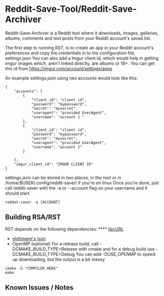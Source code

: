 # Reddit-Save-Tool/Reddit-Save-Archiver

Reddit-Save-Archiver is a Reddit tool where it downloads, images, galleries, albums, comments and text posts from your Reddit account's saved list.

The first step to running RST, is to create an app in your Reddit account's preferences and copy the credentials in to the configuration file, settings.json
You can also add a Imgur client id, which would help  in getting imgur images which, aren't linked directly, are albums or 18+. You can get this id from https://imgur.com/account/settings/apps

An example settings.json using two accounts would look like this:
```
{
    "accounts": [
        {
            "client_id": "client id",
            "password": "mypassword",
            "secret": "mysecret",
            "useragent": "provided UserAgent",
            "username": "account 1 "
        },
        {
            "client_id": "client id",
            "password": "mypassword",
            "secret": "mysecret",
            "useragent": "provided UserAgent",
            "username": "account 2"
        }

    ],
    "imgur_client_id": "IMGUR CLIENT ID"
}
```

settings.json can be stored in two places, in the root or in /home/$USER/.config/reddit-saver/ if you're on linux
Once you're done, just call reddit-saver with the -a or --account flag on your username and it should start.

```
reddot-saver -a [ACCOUNT]
```

## Building RSA/RST

RST depends on the following dependencies:
**** [libcURL](https://curl.haxx.se)
* [nlohmann's json](https://github.com/nlohmann/json)
* OpenMP (optional)
For a release build, call -DCMAKE_BUILD_TYPE=Release with cmake and for a debug build use -DCMAKE_BUILD_TYPE=Debug
You can add -DUSE_OPENMP to speed up downloading, but the output is a bit messy

```
cmake -G "COMPILER_HERE"
make
```

## Known Issues / Notes

